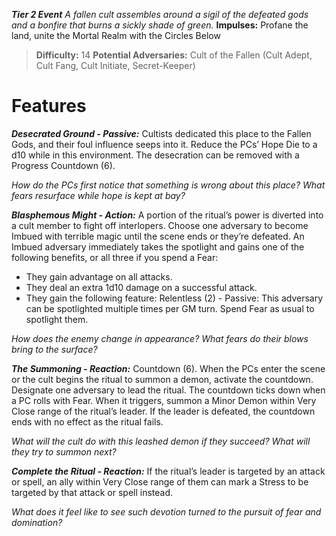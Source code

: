 ***Tier 2 Event***
*A fallen cult assembles around a sigil of the defeated gods and a bonfire that burns a sickly shade of green.*
**Impulses:** Profane the land, unite the Mortal Realm with the Circles Below

> **Difficulty:** 14
> **Potential Adversaries:** Cult of the Fallen (Cult Adept, Cult Fang, Cult Initiate, Secret-Keeper)

# Features

***Desecrated Ground - Passive:*** Cultists dedicated this place to the Fallen Gods, and their foul influence seeps into it. Reduce the PCs’ Hope Die to a d10 while in this environment. The desecration can be removed with a Progress Countdown (6).

  *How do the PCs first notice that something is wrong about this place? What fears resurface while hope is kept at bay?*

***Blasphemous Might - Action:*** A portion of the ritual’s power is diverted into a cult member to fight off interlopers. Choose one adversary to become Imbued with terrible magic until the scene ends or they’re defeated. An Imbued adversary immediately takes the spotlight and gains one of the following benefits, or all three if you spend a Fear:

  - They gain advantage on all attacks.
  - They deal an extra 1d10 damage on a successful attack.
  - They gain the following feature:
    Relentless (2) - Passive: This adversary can be spotlighted multiple times per GM turn. Spend Fear as usual to spotlight them.

  *How does the enemy change in appearance? What fears do their blows bring to the surface?*

***The Summoning - Reaction:*** Countdown (6). When the PCs enter the scene or the cult begins the ritual to summon a demon, activate the countdown. Designate one adversary to lead the ritual. The countdown ticks down when a PC rolls with Fear. When it triggers, summon a Minor Demon within Very Close range of the ritual’s leader. If the leader is defeated, the countdown ends with no effect as the ritual fails.

  *What will the cult do with this leashed demon if they succeed? What will they try to summon next?*

***Complete the Ritual - Reaction:*** If the ritual’s leader is targeted by an attack or spell, an ally within Very Close range of them can mark a Stress to be targeted by that attack or spell instead.

  *What does it feel like to see such devotion turned to the pursuit of fear and domination?*
